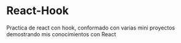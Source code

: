 # React-Hook
Practica de react con hook, conformado con varias mini proyectos demostrando mis conocimientos con React
